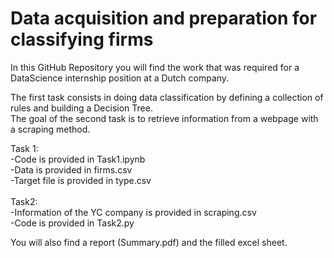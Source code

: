 # Data acquisition and preparation for classifying firms 

In this GitHub Repository you will find the work that was required for a DataScience internship position at a Dutch company. 

The first task consists in doing data classification by defining a collection of rules and building a Decision Tree.\
The goal of the second task is to retrieve information from a webpage with a scraping method.

Task 1:
\
-Code is provided in Task1.ipynb
\
-Data is provided in firms.csv
\
-Target file is provided in type.csv
\
\
Task2:
\
-Information of the YC company is provided in scraping.csv
\
-Code is provided in Task2.py


You will also find a report (Summary.pdf) and the filled excel sheet.
